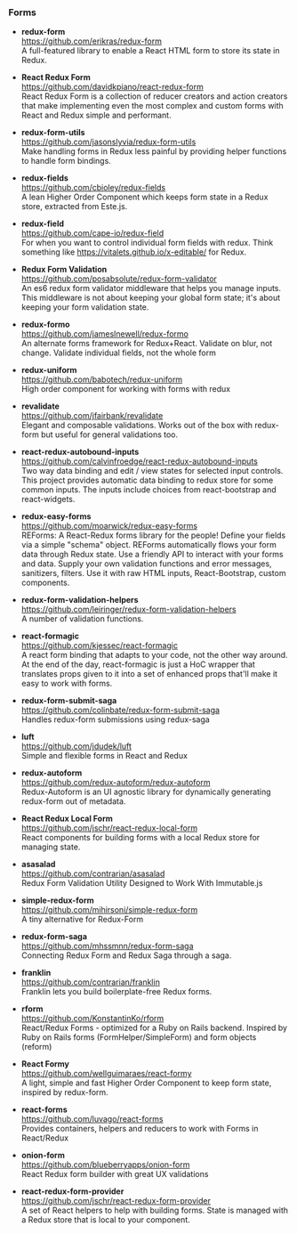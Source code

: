 ### Forms


- **redux-form**  
  https://github.com/erikras/redux-form  
  A full-featured library to enable a React HTML form to store its state in Redux.

- **React Redux Form**  
  https://github.com/davidkpiano/react-redux-form  
  React Redux Form is a collection of reducer creators and action creators that make implementing even the most complex and custom forms with React and Redux simple and performant.
  
- **redux-form-utils**  
  https://github.com/jasonslyvia/redux-form-utils  
  Make handling forms in Redux less painful by providing helper functions to handle form bindings.
  
- **redux-fields**  
  https://github.com/cbioley/redux-fields  
  A lean Higher Order Component which keeps form state in a Redux store, extracted from Este.js.
  
- **redux-field**  
  https://github.com/cape-io/redux-field  
  For when you want to control individual form fields with redux. Think something like https://vitalets.github.io/x-editable/ for Redux.

- **Redux Form Validation**  
  https://github.com/posabsolute/redux-form-validator  
  An es6 redux form validator middleware that helps you manage inputs. This middleware is not about keeping your global form state; it's about keeping your form validation state.
  
- **redux-formo**  
  https://github.com/jameslnewell/redux-formo  
  An alternate forms framework for Redux+React.  Validate on blur, not change.  Validate individual fields, not the whole form
  
- **redux-uniform**  
  https://github.com/babotech/redux-uniform  
  High order component for working with forms with redux

- **revalidate**  
  https://github.com/jfairbank/revalidate  
  Elegant and composable validations. Works out of the box with redux-form but useful for general validations too.
  
- **react-redux-autobound-inputs**  
  https://github.com/calvinfroedge/react-redux-autobound-inputs  
  Two way data binding and edit / view states for selected input controls.  This project provides automatic data binding to redux store for some common inputs. The inputs include choices from react-bootstrap and react-widgets.

- **redux-easy-forms**  
  https://github.com/moarwick/redux-easy-forms  
  REForms: A React-Redux forms library for the people!  Define your fields via a simple "schema" object.  REForms automatically flows your form data through Redux state. Use a friendly API to interact with your forms and data. Supply your own validation functions and error messages, sanitizers, filters. Use it with raw HTML inputs, React-Bootstrap, custom components.
  
- **redux-form-validation-helpers**  
  https://github.com/leiringer/redux-form-validation-helpers  
  A number of validation functions.
  
- **react-formagic**  
  https://github.com/kjessec/react-formagic  
  A react form binding that adapts to your code, not the other way around.  At the end of the day, react-formagic is just a HoC wrapper that translates props given to it into a set of enhanced props that'll make it easy to work with forms.
  
- **redux-form-submit-saga**  
  https://github.com/colinbate/redux-form-submit-saga  
  Handles redux-form submissions using redux-saga
  
- **luft**  
  https://github.com/jdudek/luft  
  Simple and flexible forms in React and Redux
  
- **redux-autoform**  
  https://github.com/redux-autoform/redux-autoform  
  Redux-Autoform is an UI agnostic library for dynamically generating redux-form out of metadata.
  
- **React Redux Local Form**  
  https://github.com/jschr/react-redux-local-form  
  React components for building forms with a local Redux store for managing state.
  
- **asasalad**  
  https://github.com/contrarian/asasalad  
  Redux Form Validation Utility Designed to Work With Immutable.js 
  
- **simple-redux-form**  
  https://github.com/mihirsoni/simple-redux-form  
  A tiny alternative for Redux-Form
  
- **redux-form-saga**  
  https://github.com/mhssmnn/redux-form-saga  
  Connecting Redux Form and Redux Saga through a saga.
  
- **franklin**  
  https://github.com/contrarian/franklin  
  Franklin lets you build boilerplate-free Redux forms. 
  
- **rform**  
  https://github.com/KonstantinKo/rform  
  React/Redux Forms - optimized for a Ruby on Rails backend.  Inspired by Ruby on Rails forms (FormHelper/SimpleForm) and form objects (reform)
  
- **React Formy**  
  https://github.com/wellguimaraes/react-formy  
  A light, simple and fast Higher Order Component to keep form state, inspired by redux-form.

- **react-forms**  
  https://github.com/luvago/react-forms  
  Provides containers, helpers and reducers to work with Forms in React/Redux
  
- **onion-form**  
  https://github.com/blueberryapps/onion-form  
  React Redux form builder with great UX validations
  
- **react-redux-form-provider**  
  https://github.com/jschr/react-redux-form-provider  
  A set of React helpers to help with building forms. State is managed with a Redux store that is local to your component.